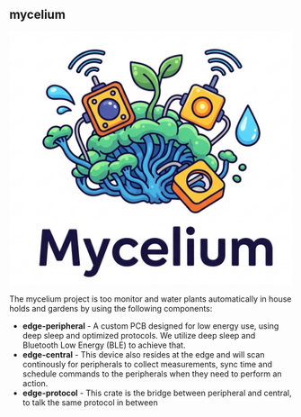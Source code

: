 mycelium
---

![mycelium logo](/logo-mycelium.jpg)

The mycelium project is too monitor and water plants automatically in house holds and gardens by using the following components:

- **edge-peripheral** - A custom PCB designed for low energy use, using deep sleep and optimized protocols. We utilize deep sleep and Bluetooth Low Energy (BLE) to achieve that. 
- **edge-central** - This device also resides at the edge and will scan continously for peripherals to collect measurements, sync time and schedule commands to the peripherals when they need to perform an action.
- **edge-protocol** - This crate is the bridge between peripheral and central, to talk the same protocol in between


